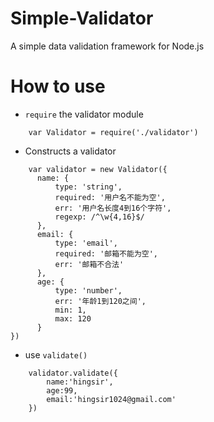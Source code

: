 Simple-Validator
================

A simple data validation framework for Node.js

How to use
============

*  `require` the validator module
```
    var Validator = require('./validator')   
```
*  Constructs a validator
```
    var validator = new Validator({
      name: {
          type: 'string',
          required: '用户名不能为空',
          err: '用户名长度4到16个字符',
          regexp: /^\w{4,16}$/
      },
      email: {
          type: 'email',
          required: '邮箱不能为空',
          err: '邮箱不合法'
      },
      age: {
          type: 'number',
          err: '年龄1到120之间',
          min: 1,
          max: 120
      }
})
```
* use `validate()`
```
    validator.validate({
        name:'hingsir',
        age:99,
        email:'hingsir1024@gmail.com'
    })
```
